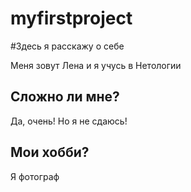 # myfirstproject
#Здесь я расскажу о себе

Меня зовут Лена и я учусь в Нетологии
## Сложно ли мне?

Да, очень! Но я не сдаюсь!
## Мои хобби?

Я фотограф 



